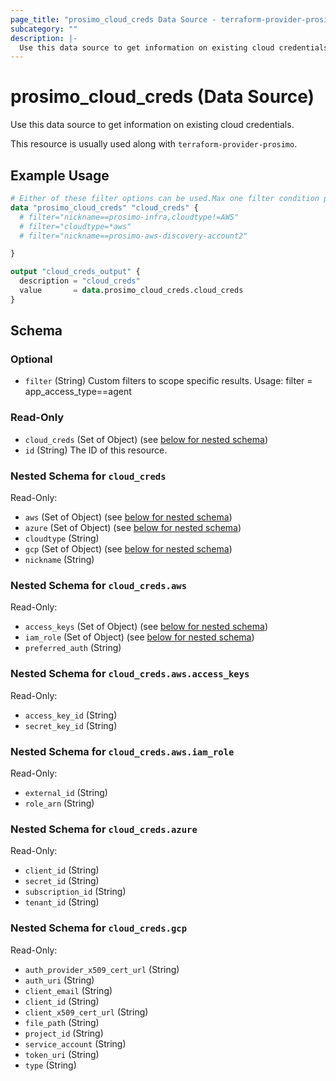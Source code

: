 ```yaml
---
page_title: "prosimo_cloud_creds Data Source - terraform-provider-prosimo"
subcategory: ""
description: |-
  Use this data source to get information on existing cloud credentials.
---
```


# prosimo_cloud_creds (Data Source)

Use this data source to get information on existing cloud credentials.

This resource is usually used along with `terraform-provider-prosimo`.



## Example Usage

```terraform
# Either of these filter options can be used.Max one filter condition per request. 
data "prosimo_cloud_creds" "cloud_creds" {
  # filter="nickname==prosimo-infra,cloudtype!=AWS"
  # filter="cloudtype=*aws"
  # filter="nickname==prosimo-aws-discovery-account2"

}

output "cloud_creds_output" {
  description = "cloud_creds"
  value       = data.prosimo_cloud_creds.cloud_creds
}
```

<!-- schema generated by tfplugindocs -->
## Schema

### Optional

- `filter` (String) Custom filters to scope specific results. Usage: filter = app_access_type==agent

### Read-Only

- `cloud_creds` (Set of Object) (see [below for nested schema](#nestedatt--cloud_creds))
- `id` (String) The ID of this resource.

<a id="nestedatt--cloud_creds"></a>
### Nested Schema for `cloud_creds`

Read-Only:

- `aws` (Set of Object) (see [below for nested schema](#nestedobjatt--cloud_creds--aws))
- `azure` (Set of Object) (see [below for nested schema](#nestedobjatt--cloud_creds--azure))
- `cloudtype` (String)
- `gcp` (Set of Object) (see [below for nested schema](#nestedobjatt--cloud_creds--gcp))
- `nickname` (String)

<a id="nestedobjatt--cloud_creds--aws"></a>
### Nested Schema for `cloud_creds.aws`

Read-Only:

- `access_keys` (Set of Object) (see [below for nested schema](#nestedobjatt--cloud_creds--aws--access_keys))
- `iam_role` (Set of Object) (see [below for nested schema](#nestedobjatt--cloud_creds--aws--iam_role))
- `preferred_auth` (String)

<a id="nestedobjatt--cloud_creds--aws--access_keys"></a>
### Nested Schema for `cloud_creds.aws.access_keys`

Read-Only:

- `access_key_id` (String)
- `secret_key_id` (String)


<a id="nestedobjatt--cloud_creds--aws--iam_role"></a>
### Nested Schema for `cloud_creds.aws.iam_role`

Read-Only:

- `external_id` (String)
- `role_arn` (String)



<a id="nestedobjatt--cloud_creds--azure"></a>
### Nested Schema for `cloud_creds.azure`

Read-Only:

- `client_id` (String)
- `secret_id` (String)
- `subscription_id` (String)
- `tenant_id` (String)


<a id="nestedobjatt--cloud_creds--gcp"></a>
### Nested Schema for `cloud_creds.gcp`

Read-Only:

- `auth_provider_x509_cert_url` (String)
- `auth_uri` (String)
- `client_email` (String)
- `client_id` (String)
- `client_x509_cert_url` (String)
- `file_path` (String)
- `project_id` (String)
- `service_account` (String)
- `token_uri` (String)
- `type` (String)


